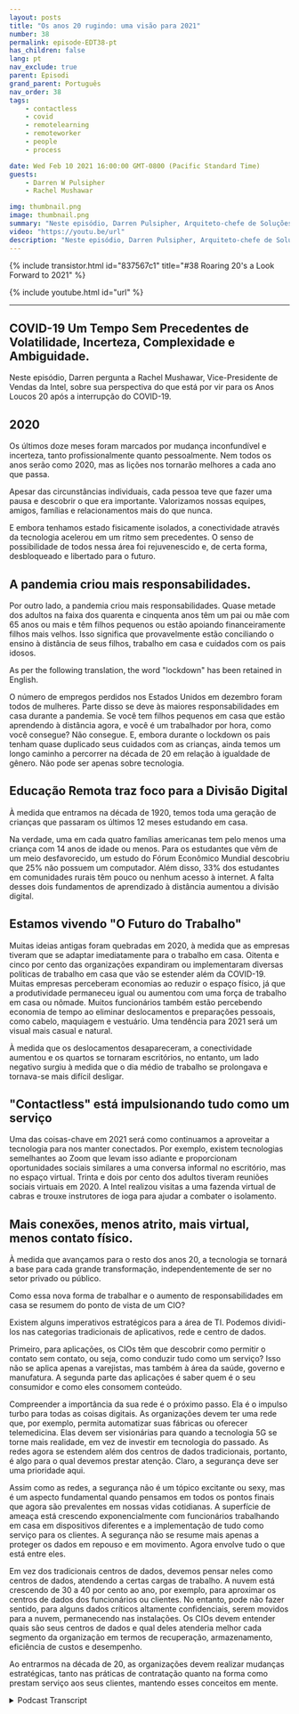 ```yaml
---
layout: posts
title: "Os anos 20 rugindo: uma visão para 2021"
number: 38
permalink: episode-EDT38-pt
has_children: false
lang: pt
nav_exclude: true
parent: Episodi
grand_parent: Português
nav_order: 38
tags:
    - contactless
    - covid
    - remotelearning
    - remoteworker
    - people
    - process

date: Wed Feb 10 2021 16:00:00 GMT-0800 (Pacific Standard Time)
guests:
    - Darren W Pulsipher
    - Rachel Mushawar

img: thumbnail.png
image: thumbnail.png
summary: "Neste episódio, Darren Pulsipher, Arquiteto-chefe de Soluções na Intel, pergunta a Rachel Mushawar, VP de Vendas na Intel, sobre sua visão do que está por vir para os "anos dourados" depois da interrupção da COVID-19."
video: "https://youtu.be/url"
description: "Neste episódio, Darren Pulsipher, Arquiteto-chefe de Soluções na Intel, pergunta a Rachel Mushawar, VP de Vendas na Intel, sobre sua visão do que está por vir para os "anos dourados" depois da interrupção da COVID-19."
---
```


<div>
{% include transistor.html id="837567c1" title="#38 Roaring 20's a Look Forward to 2021" %}

{% include youtube.html id="url" %}
</div>

---

## COVID-19 Um Tempo Sem Precedentes de Volatilidade, Incerteza, Complexidade e Ambiguidade.

Neste episódio, Darren pergunta a Rachel Mushawar, Vice-Presidente de Vendas da Intel, sobre sua perspectiva do que está por vir para os Anos Loucos 20 após a interrupção do COVID-19.

## 2020

Os últimos doze meses foram marcados por mudança inconfundível e incerteza, tanto profissionalmente quanto pessoalmente. Nem todos os anos serão como 2020, mas as lições nos tornarão melhores a cada ano que passa.

Apesar das circunstâncias individuais, cada pessoa teve que fazer uma pausa e descobrir o que era importante. Valorizamos nossas equipes, amigos, famílias e relacionamentos mais do que nunca.

E embora tenhamos estado fisicamente isolados, a conectividade através da tecnologia acelerou em um ritmo sem precedentes. O senso de possibilidade de todos nessa área foi rejuvenescido e, de certa forma, desbloqueado e libertado para o futuro.

## A pandemia criou mais responsabilidades.

Por outro lado, a pandemia criou mais responsabilidades. Quase metade dos adultos na faixa dos quarenta e cinquenta anos têm um pai ou mãe com 65 anos ou mais e têm filhos pequenos ou estão apoiando financeiramente filhos mais velhos. Isso significa que provavelmente estão conciliando o ensino à distância de seus filhos, trabalho em casa e cuidados com os pais idosos.

As per the following translation, the word "lockdown" has been retained in English. 

O número de empregos perdidos nos Estados Unidos em dezembro foram todos de mulheres. Parte disso se deve às maiores responsabilidades em casa durante a pandemia. Se você tem filhos pequenos em casa que estão aprendendo à distância agora, e você é um trabalhador por hora, como você consegue? Não consegue. E, embora durante o lockdown os pais tenham quase duplicado seus cuidados com as crianças, ainda temos um longo caminho a percorrer na década de 20 em relação à igualdade de gênero. Não pode ser apenas sobre tecnologia.

## Educação Remota traz foco para a Divisão Digital

À medida que entramos na década de 1920, temos toda uma geração de crianças que passaram os últimos 12 meses estudando em casa.

Na verdade, uma em cada quatro famílias americanas tem pelo menos uma criança com 14 anos de idade ou menos. Para os estudantes que vêm de um meio desfavorecido, um estudo do Fórum Econômico Mundial descobriu que 25% não possuem um computador. Além disso, 33% dos estudantes em comunidades rurais têm pouco ou nenhum acesso à internet. A falta desses dois fundamentos de aprendizado à distância aumentou a divisão digital.

## Estamos vivendo "O Futuro do Trabalho"

Muitas ideias antigas foram quebradas em 2020, à medida que as empresas tiveram que se adaptar imediatamente para o trabalho em casa. Oitenta e cinco por cento das organizações expandiram ou implementaram diversas políticas de trabalho em casa que vão se estender além da COVID-19. Muitas empresas perceberam economias ao reduzir o espaço físico, já que a produtividade permaneceu igual ou aumentou com uma força de trabalho em casa ou nômade. Muitos funcionários também estão percebendo economia de tempo ao eliminar deslocamentos e preparações pessoais, como cabelo, maquiagem e vestuário. Uma tendência para 2021 será um visual mais casual e natural.

À medida que os deslocamentos desapareceram, a conectividade aumentou e os quartos se tornaram escritórios, no entanto, um lado negativo surgiu à medida que o dia médio de trabalho se prolongava e tornava-se mais difícil desligar.

## "Contactless" está impulsionando tudo como um serviço

Uma das coisas-chave em 2021 será como continuamos a aproveitar a tecnologia para nos manter conectados. Por exemplo, existem tecnologias semelhantes ao Zoom que levam isso adiante e proporcionam oportunidades sociais similares a uma conversa informal no escritório, mas no espaço virtual. Trinta e dois por cento dos adultos tiveram reuniões sociais virtuais em 2020. A Intel realizou visitas a uma fazenda virtual de cabras e trouxe instrutores de ioga para ajudar a combater o isolamento.

## Mais conexões, menos atrito, mais virtual, menos contato físico.

À medida que avançamos para o resto dos anos 20, a tecnologia se tornará a base para cada grande transformação, independentemente de ser no setor privado ou público.

Como essa nova forma de trabalhar e o aumento de responsabilidades em casa se resumem do ponto de vista de um CIO?

Existem alguns imperativos estratégicos para a área de TI. Podemos dividi-los nas categorias tradicionais de aplicativos, rede e centro de dados.

Primeiro, para aplicações, os CIOs têm que descobrir como permitir o contato sem contato, ou seja, como conduzir tudo como um serviço? Isso não se aplica apenas a varejistas, mas também à área da saúde, governo e manufatura. A segunda parte das aplicações é saber quem é o seu consumidor e como eles consomem conteúdo.

Compreender a importância da sua rede é o próximo passo. Ela é o impulso turbo para todas as coisas digitais. As organizações devem ter uma rede que, por exemplo, permita automatizar suas fábricas ou oferecer telemedicina. Elas devem ser visionárias para quando a tecnologia 5G se torne mais realidade, em vez de investir em tecnologia do passado. As redes agora se estendem além dos centros de dados tradicionais, portanto, é algo para o qual devemos prestar atenção. Claro, a segurança deve ser uma prioridade aqui.

Assim como as redes, a segurança não é um tópico excitante ou sexy, mas é um aspecto fundamental quando pensamos em todos os pontos finais que agora são prevalentes em nossas vidas cotidianas. A superfície de ameaça está crescendo exponencialmente com funcionários trabalhando em casa em dispositivos diferentes e a implementação de tudo como serviço para os clientes. A segurança não se resume mais apenas a proteger os dados em repouso e em movimento. Agora envolve tudo o que está entre eles.

Em vez dos tradicionais centros de dados, devemos pensar neles como centros de dados, atendendo a certas cargas de trabalho. A nuvem está crescendo de 30 a 40 por cento ao ano, por exemplo, para aproximar os centros de dados dos funcionários ou clientes. No entanto, pode não fazer sentido, para alguns dados críticos altamente confidenciais, serem movidos para a nuvem, permanecendo nas instalações. Os CIOs devem entender quais são seus centros de dados e qual deles atenderia melhor cada segmento da organização em termos de recuperação, armazenamento, eficiência de custos e desempenho.

Ao entrarmos na década de 20, as organizações devem realizar mudanças estratégicas, tanto nas práticas de contratação quanto na forma como prestam serviço aos seus clientes, mantendo esses conceitos em mente.



<details>
<summary> Podcast Transcript </summary>

<p></p>

</details>
